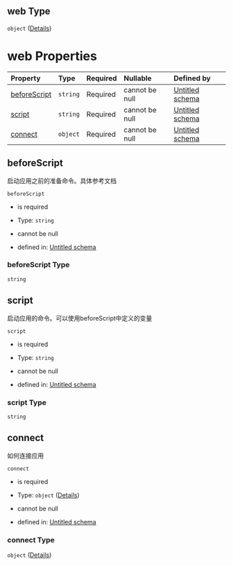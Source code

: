 ## web Type

`object` ([Details](definition-properties-web.md))

# web Properties

| Property                      | Type     | Required | Nullable       | Defined by                                                                                                                  |
| :---------------------------- | :------- | :------- | :------------- | :-------------------------------------------------------------------------------------------------------------------------- |
| [beforeScript](#beforescript) | `string` | Required | cannot be null | [Untitled schema](definition-properties-web-properties-beforescript.md "undefined#/properties/web/properties/beforeScript") |
| [script](#script)             | `string` | Required | cannot be null | [Untitled schema](definition-properties-web-properties-script.md "undefined#/properties/web/properties/script")             |
| [connect](#connect)           | `object` | Required | cannot be null | [Untitled schema](definition-properties-web-properties-connect.md "undefined#/properties/web/properties/connect")           |

## beforeScript

启动应用之前的准备命令。具体参考文档

`beforeScript`

*   is required

*   Type: `string`

*   cannot be null

*   defined in: [Untitled schema](definition-properties-web-properties-beforescript.md "undefined#/properties/web/properties/beforeScript")

### beforeScript Type

`string`

## script

启动应用的命令。可以使用beforeScript中定义的变量

`script`

*   is required

*   Type: `string`

*   cannot be null

*   defined in: [Untitled schema](definition-properties-web-properties-script.md "undefined#/properties/web/properties/script")

### script Type

`string`

## connect

如何连接应用

`connect`

*   is required

*   Type: `object` ([Details](definition-properties-web-properties-connect.md))

*   cannot be null

*   defined in: [Untitled schema](definition-properties-web-properties-connect.md "undefined#/properties/web/properties/connect")

### connect Type

`object` ([Details](definition-properties-web-properties-connect.md))
